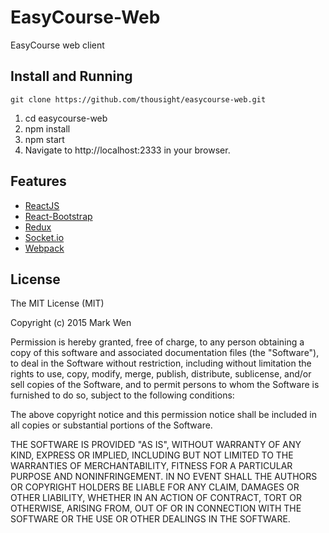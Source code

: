 # EasyCourse-Web
EasyCourse web client

## Install and Running
`git clone https://github.com/thousight/easycourse-web.git`

1. cd easycourse-web
2. npm install
3. npm start
4. Navigate to http://localhost:2333 in your browser.

## Features
- [ReactJS](https://facebook.github.io/react/)
- [React-Bootstrap](https://react-bootstrap.github.io/)
- [Redux](http://redux.js.org/)
- [Socket.io](http://socket.io/)
- [Webpack](https://webpack.github.io/)

## License
The MIT License (MIT)

Copyright (c) 2015 Mark Wen

Permission is hereby granted, free of charge, to any person obtaining a copy
of this software and associated documentation files (the "Software"), to deal
in the Software without restriction, including without limitation the rights
to use, copy, modify, merge, publish, distribute, sublicense, and/or sell
copies of the Software, and to permit persons to whom the Software is
furnished to do so, subject to the following conditions:

The above copyright notice and this permission notice shall be included in all
copies or substantial portions of the Software.

THE SOFTWARE IS PROVIDED "AS IS", WITHOUT WARRANTY OF ANY KIND, EXPRESS OR
IMPLIED, INCLUDING BUT NOT LIMITED TO THE WARRANTIES OF MERCHANTABILITY,
FITNESS FOR A PARTICULAR PURPOSE AND NONINFRINGEMENT. IN NO EVENT SHALL THE
AUTHORS OR COPYRIGHT HOLDERS BE LIABLE FOR ANY CLAIM, DAMAGES OR OTHER
LIABILITY, WHETHER IN AN ACTION OF CONTRACT, TORT OR OTHERWISE, ARISING FROM,
OUT OF OR IN CONNECTION WITH THE SOFTWARE OR THE USE OR OTHER DEALINGS IN THE
SOFTWARE.
